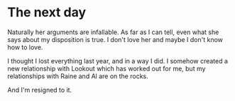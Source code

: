 # The next day

Naturally her arguments are infallable. As far as I can tell, even what she
says about my disposition is true. I don't love her and maybe I don't know how
to love.

I thought I lost everything last year, and in a way I did. I somehow created a
new relationship with Lookout which has worked out for me, but my
relationships with Raine and Al are on the rocks.

And I'm resigned to it.

